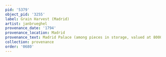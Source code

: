 ```yaml
---
pid: '5379'
object_pid: '3255'
label: Grain Harvest (Madrid)
artist: janbrueghel
provenance_date: '1794'
provenance_location: Madrid
provenance_text: Madrid Palace (among pieces in storage, valued at 8000 reales)
collection: provenance
order: '0680'
---
```

